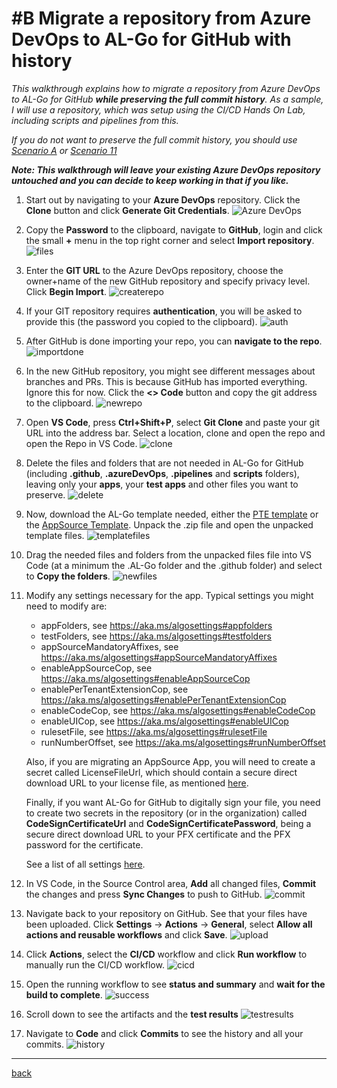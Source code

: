 # #B Migrate a repository from Azure DevOps to AL-Go for GitHub with history
*This walkthrough explains how to migrate a repository from Azure DevOps to AL-Go for GitHub **while preserving the full commit history**. As a sample, I will use a repository, which was setup using the CI/CD Hands On Lab, including scripts and pipelines from this.*

*If you do not want to preserve the full commit history, you should use [Scenario A](MigrateFromAzureDevOpsWithoutHistory.md) or [Scenario 11](SetupCiCdForExistingAppSourceApp.md)*

***Note: This walkthrough will leave your existing Azure DevOps repository untouched and you can decide to keep working in that if you like.***

1. Start out by navigating to your **Azure DevOps** repository. Click the **Clone** button and click **Generate Git Credentials**.
![Azure DevOps](images/b1.png)
1. Copy the **Password** to the clipboard, navigate to **GitHub**, login and click the small **+** menu in the top right corner and select **Import repository**.
![files](images/b2.png)
1. Enter the **GIT URL** to the Azure DevOps repository, choose the owner+name of the new GitHub repository and specify privacy level. Click **Begin Import**.
![createrepo](images/b3.png)
1. If your GIT repository requires **authentication**, you will be asked to provide this (the password you copied to the clipboard).
![auth](images/b4.png)
1. After GitHub is done importing your repo, you can **navigate to the repo**.
![importdone](images/b5.png)
1. In the new GitHub repository, you might see different messages about branches and PRs. This is because GitHub has imported everything. Ignore this for now. Click the **<> Code** button and copy the git address to the clipboard.
![newrepo](images/b6.png)
1. Open **VS Code**, press **Ctrl+Shift+P**, select **Git Clone** and paste your git URL into the address bar. Select a location, clone and open the repo and open the Repo in VS Code.
![clone](images/b7.png)
1. Delete the files and folders that are not needed in AL-Go for GitHub (including **.github**, **.azureDevOps**, **.pipelines** and **scripts** folders), leaving only your **apps**, your **test apps** and other files you want to preserve.
![delete](images/b8.png)
1. Now, download the AL-Go template needed, either the [PTE template](https://github.com/microsoft/AL-Go-PTE/archive/refs/heads/main.zip) or the [AppSource Template](https://github.com/microsoft/AL-Go-AppSource/archive/refs/heads/main.zip). Unpack the .zip file and open the unpacked template files.
![templatefiles](images/b9.png)
1. Drag the needed files and folders from the unpacked files file into VS Code (at a minimum the .AL-Go folder and the .github folder) and select to **Copy the folders**.
![newfiles](images/b10.png)
1. Modify any settings necessary for the app. Typical settings you might need to modify are:
    - appFolders, see https://aka.ms/algosettings#appfolders
    - testFolders, see https://aka.ms/algosettings#testfolders
    - appSourceMandatoryAffixes, see https://aka.ms/algosettings#appSourceMandatoryAffixes
    - enableAppSourceCop, see https://aka.ms/algosettings#enableAppSourceCop 
    - enablePerTenantExtensionCop, see https://aka.ms/algosettings#enablePerTenantExtensionCop
    - enableCodeCop, see https://aka.ms/algosettings#enableCodeCop
    - enableUICop, see https://aka.ms/algosettings#enableUICop
    - rulesetFile, see https://aka.ms/algosettings#rulesetFile
    - runNumberOffset, see https://aka.ms/algosettings#runNumberOffset

    Also, if you are migrating an AppSource App, you will need to create a secret called LicenseFileUrl, which should contain a secure direct download URL to your license file, as mentioned [here](SetupCiCdForExistingAppSourceApp.md).

    Finally, if you want AL-Go for GitHub to digitally sign your file, you need to create two secrets in the repository (or in the organization) called **CodeSignCertificateUrl** and **CodeSignCertificatePassword**, being a secure direct download URL to your PFX certificate and the PFX password for the certificate.

    See a list of all settings [here](settings.md).

1. In VS Code, in the Source Control area, **Add** all changed files, **Commit** the changes and press **Sync Changes** to push to GitHub.
![commit](images/b11.png)
1. Navigate back to your repository on GitHub. See that your files have been uploaded. Click **Settings** -> **Actions** -> **General**, select **Allow all actions and reusable workflows** and click **Save**.
![upload](images/b12.png)
1. Click **Actions**, select the **CI/CD** workflow and click **Run workflow** to manually run the CI/CD workflow.
![cicd](images/b13.png)
1. Open the running workflow to see **status and summary** and **wait for the build to complete**.
![success](images/b14.png)
1. Scroll down to see the artifacts and the **test results**
![testresults](images/b15.png)
1. Navigate to **Code** and click **Commits** to see the history and all your commits.
![history](images/b16.png)

---
[back](../README.md)
